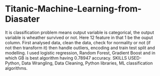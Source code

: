 # Titanic-Machine-Learning-from-Diasater
It is classification problem means output variable is categorical, the output variable is wheather survived or not. Here 12 feature in that 1 be the ouput column.
First analysed data, clean the data, check for normality or not (if not then transform it) then handle outliers, encoding and train test split and modelling.
I used logistic regression, Random Forest, Gradient Boost and in which GB is best algorithm having 0.78947 accuracy.
SKILLS USED- Python, Data Wrangling, Data Cleaning, Python libraries, ML classification algorithms.

